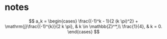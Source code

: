 # notes

$$
a_k = \begin{cases}
    \frac{(-1)^k - 1}{2 (k \pi)^2} + \mathrm{j}\frac{(-1)^{k}}{2 k \pi}, & k \in \mathbb{Z}^*,\\
    \frac{1}{4}, & k = 0.
\end{cases}
$$
